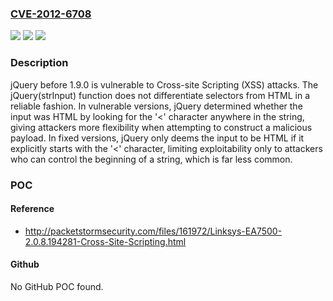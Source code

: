 ### [CVE-2012-6708](https://cve.mitre.org/cgi-bin/cvename.cgi?name=CVE-2012-6708)
![](https://img.shields.io/static/v1?label=Product&message=n%2Fa&color=blue)
![](https://img.shields.io/static/v1?label=Version&message=n%2Fa&color=blue)
![](https://img.shields.io/static/v1?label=Vulnerability&message=n%2Fa&color=brighgreen)

### Description

jQuery before 1.9.0 is vulnerable to Cross-site Scripting (XSS) attacks. The jQuery(strInput) function does not differentiate selectors from HTML in a reliable fashion. In vulnerable versions, jQuery determined whether the input was HTML by looking for the '<' character anywhere in the string, giving attackers more flexibility when attempting to construct a malicious payload. In fixed versions, jQuery only deems the input to be HTML if it explicitly starts with the '<' character, limiting exploitability only to attackers who can control the beginning of a string, which is far less common.

### POC

#### Reference
- http://packetstormsecurity.com/files/161972/Linksys-EA7500-2.0.8.194281-Cross-Site-Scripting.html

#### Github
No GitHub POC found.

